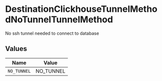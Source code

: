 # DestinationClickhouseTunnelMethodNoTunnelTunnelMethod

No ssh tunnel needed to connect to database


## Values

| Name        | Value       |
| ----------- | ----------- |
| `NO_TUNNEL` | NO_TUNNEL   |